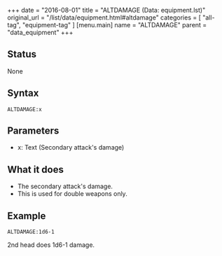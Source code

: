 +++
date = "2016-08-01"
title = "ALTDAMAGE (Data: equipment.lst)"
original_url = "/list/data/equipment.html#altdamage"
categories = [ "all-tag", "equipment-tag" ]
[menu.main]
    name = "ALTDAMAGE"
    parent = "data_equipment"
+++

## Status

None

## Syntax

`ALTDAMAGE:x`

## Parameters

-   x: Text (Secondary attack's damage)



What it does
------------

-   The secondary attack's damage.
-   This is used for double weapons only.

Example
-------

`ALTDAMAGE:1d6-1`

2nd head does 1d6-1 damage.

